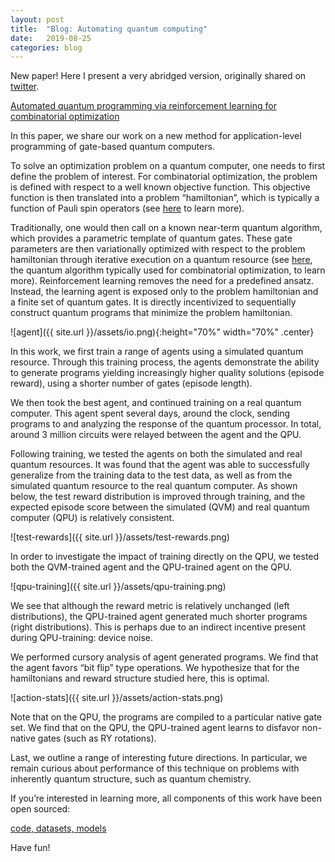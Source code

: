 ```yaml
---
layout: post
title:  "Blog: Automating quantum computing"
date:   2019-08-25
categories: blog
---
```



New paper! Here I present a very abridged version, originally shared on [twitter](https://twitter.com/k_mckiern/status/1164960856532119557?s=20).

[Automated quantum programming via reinforcement learning for combinatorial optimization](https://arxiv.org/abs/1908.08054)

In this paper, we share our work on a new method for application-level programming of gate-based quantum computers.

To solve an optimization problem on a quantum computer, one needs to first define the problem of interest. For combinatorial optimization, the problem is defined with respect to a well known objective function. This objective function is then translated into a problem “hamiltonian”, which is typically a function of Pauli spin operators (see [here](https://arxiv.org/abs/1804.09130) to learn more). 

Traditionally, one would then call on a known near-term quantum algorithm, which provides a parametric template of quantum gates. These gate parameters are then variationally optimized with respect to the problem hamiltonian through iterative execution on a quantum resource (see [here](https://arxiv.org/abs/1411.4028), the quantum algorithm typically used for combinatorial optimization, to learn more). Reinforcement learning removes the need for a predefined ansatz. Instead, the learning agent is exposed only to the problem hamiltonian and a finite set of quantum gates. It is directly incentivized to sequentially construct quantum programs that minimize the problem hamiltonian.

![agent]({{ site.url }}/assets/io.png){:height="70%" width="70%" .center}

In this work, we first train a range of agents using a simulated quantum resource. Through this training process, the agents demonstrate the ability to generate programs yielding increasingly higher quality solutions (episode reward), using a shorter number of gates (episode length).

We then took the best agent, and continued training on a real quantum computer. This agent spent several days, around the clock, sending programs to and analyzing the response of the quantum processor. In total, around 3 million circuits were relayed between the agent and the QPU.

Following training, we tested the agents on both the simulated and real quantum resources. It was found that the agent was able to successfully generalize from the training data to the test data, as well as from the simulated quantum resource to the real quantum computer. As shown below, the test reward distribution is improved through training, and the expected episode score between the simulated (QVM) and real quantum computer (QPU) is relatively consistent. 

![test-rewards]({{ site.url }}/assets/test-rewards.png)

In order to investigate the impact of training directly on the QPU, we tested both the QVM-trained agent and the QPU-trained agent on the QPU.

![qpu-training]({{ site.url }}/assets/qpu-training.png)

We see that although the reward metric is relatively unchanged (left distributions), the QPU-trained agent generated much shorter programs (right distributions). This is perhaps due to an indirect incentive present during QPU-training: device noise.

We performed cursory analysis of agent generated programs. We find that the agent favors “bit flip” type operations. We hypothesize that for the hamiltonians and reward structure studied here, this is optimal. 

![action-stats]({{ site.url }}/assets/action-stats.png)

Note that on the QPU, the programs are compiled to a particular native gate set. We find that on the QPU, the QPU-trained agent learns to disfavor non-native gates (such as RY rotations).

Last, we outline a range of interesting future directions. In particular, we remain curious about performance of this technique on problems with inherently quantum structure, such as quantum chemistry.

If you’re interested in learning more, all components of this work have been open sourced:

[code, datasets, models](https://github.com/rigetti/gym-forest)

Have fun!

